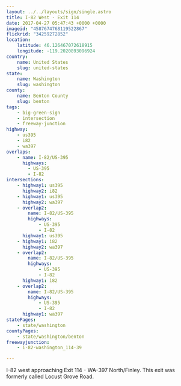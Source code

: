 ```yaml
---
layout: ../../layouts/sign/single.astro
title: I-82 West - Exit 114
date: 2017-04-27 05:47:43 +0000 +0000
imageid: "4587674768119522867"
flickrid: "34259272852"
location:
    latitude: 46.126467072618915
    longitude: -119.2020893096924
country:
    name: United States
    slug: united-states
state:
    name: Washington
    slug: washington
county:
    name: Benton County
    slug: benton
tags:
    - big-green-sign
    - intersection
    - freeway-junction
highway:
    - us395
    - i82
    - wa397
overlaps:
    - name: I-82/US-395
      highways:
        - US-395
        - I-82
intersections:
    - highway1: us395
      highway2: i82
    - highway1: us395
      highway2: wa397
    - overlap2:
        name: I-82/US-395
        highways:
            - US-395
            - I-82
      highway1: us395
    - highway1: i82
      highway2: wa397
    - overlap2:
        name: I-82/US-395
        highways:
            - US-395
            - I-82
      highway1: i82
    - overlap2:
        name: I-82/US-395
        highways:
            - US-395
            - I-82
      highway1: wa397
statePages:
    - state/washington
countyPages:
    - state/washington/benton
freewayjunction:
    - i-82-washington_114-39

---
```

I-82 west approaching Exit 114 - WA-397 North/Finley.  This exit was formerly called Locust Grove Road.